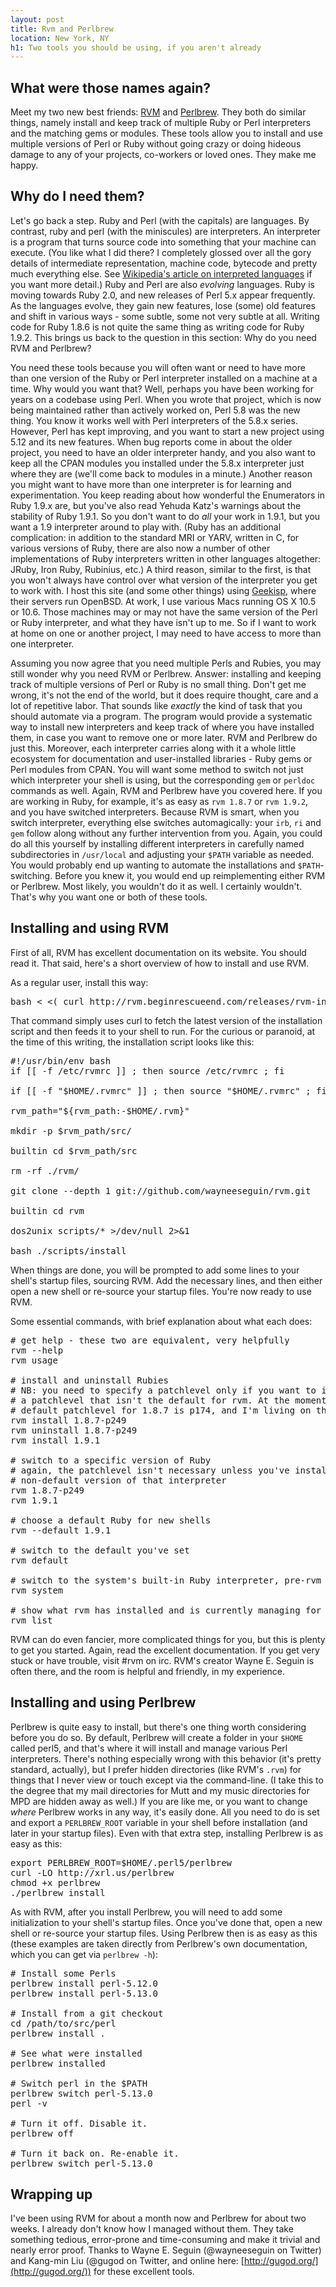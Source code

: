 ```yaml
---
layout: post
title: Rvm and Perlbrew
location: New York, NY
h1: Two tools you should be using, if you aren't already
---
```


## What were those names again?

Meet my two new best friends: [RVM][rvm] and [Perlbrew][perlbrew]. They both do similar things, namely install and keep track of multiple Ruby or Perl interpreters and the matching gems or modules. These tools allow you to install and use multiple versions of Perl or Ruby without going crazy or doing hideous damage to any of your projects, co-workers or loved ones. They make me happy.

[rvm]: http://rvm.beginrescueend.com/
[perlbrew]: http://search.cpan.org/perldoc?App::perlbrew

## Why do I need them?

Let's go back a step. Ruby and Perl (with the capitals) are languages. By contrast, ruby and perl (with the miniscules) are interpreters. An interpreter is a program that turns source code into something that your machine can execute. (You like what I did there? I completely glossed over all the gory details of intermediate representation, machine code, bytecode and pretty much everything else. See [Wikipedia's article on interpreted languages][il] if you want more detail.) Ruby and Perl are also _evolving_ languages. Ruby is moving towards Ruby 2.0, and new releases of Perl 5.x appear frequently. As the languages evolve, they gain new features, lose (some) old features and shift in various ways - some subtle, some not very subtle at all. Writing code for Ruby 1.8.6 is not quite the same thing as writing code for Ruby 1.9.2. This brings us back to the question in this section: Why do you need RVM and Perlbrew?

You need these tools because you will often want or need to have more than one version of the Ruby or Perl interpreter installed on a machine at a time. Why would you want that? Well, perhaps you have been working for years on a codebase using Perl. When you wrote that project, which is now being maintained rather than actively worked on, Perl 5.8 was the new thing. You know it works well with Perl interpreters of the 5.8.x series. However, Perl has kept improving, and you want to start a new project using 5.12 and its new features. When bug reports come in about the older project, you need to have an older interpreter handy, and you also want to keep all the CPAN modules you installed under the 5.8.x interpreter just where they are (we'll come back to modules in a minute.) Another reason you might want to have more than one interpreter is for learning and experimentation. You keep reading about how wonderful the Enumerators in Ruby 1.9.x are, but you've also read Yehuda Katz's warnings about the stability of Ruby 1.9.1. So you don't want to do _all_ your work in 1.9.1, but you want a 1.9 interpreter around to play with. (Ruby has an additional complication: in addition to the standard MRI or YARV, written in C, for various versions of Ruby, there are also now a number of other implementations of Ruby interpreters written in other languages altogether: JRuby, Iron Ruby, Rubinius, etc.) A third reason, similar to the first, is that you won't always have control over what version of the interpreter you get to work with. I host this site (and some other things) using [Geekisp][geek], where their servers run OpenBSD. At work, I use various Macs running OS X 10.5 or 10.6. Those machines may or may not have the same version of the Perl or Ruby interpreter, and what they have isn't up to me. So if I want to work at home on one or another project, I may need to have access to more than one interpreter.

Assuming you now agree that you need multiple Perls and Rubies, you may still wonder why you need RVM or Perlbrew. Answer: installing and keeping track of multiple versions of Perl or Ruby is no small thing. Don't get me wrong, it's not the end of the world, but it does require thought, care and a lot of repetitive labor. That sounds like _exactly_ the kind of task that you should automate via a program. The program would provide a systematic way to install new interpreters and keep track of where you have installed them, in case you want to remove one or more later. RVM and Perlbrew do just this. Moreover, each interpreter carries along with it a whole little ecosystem for documentation and user-installed libraries - Ruby gems or Perl modules from CPAN. You will want some method to switch not just which interpreter your shell is using, but the corresponding `gem` or `perldoc` commands as well. Again, RVM and Perlbrew have you covered here. If you are working in Ruby, for example, it's as easy as `rvm 1.8.7` or `rvm 1.9.2`, and you have switched interpreters. Because RVM is smart, when you switch interpreter, everything else switches automagically: your `irb`, `ri` and `gem` follow along without any further intervention from you. Again, you could do all this yourself by installing different interpreters in carefully named subdirectories in `/usr/local` and adjusting your `$PATH` variable as needed. You would probably end up wanting to automate the installations and `$PATH`-switching. Before you knew it, you would end up reimplementing either RVM or Perlbrew. Most likely, you wouldn't do it as well. I certainly wouldn't. That's why you want one or both of these tools.

[il]: http://en.wikipedia.org/wiki/Interpreted_language
[geek]: http://www.geekisp.com/

## Installing and using RVM

First of all, RVM has excellent documentation on its website. You should read it. That said, here's a short overview of how to install and use RVM.

As a regular user, install this way:

<pre class="textmate-source"><span class="source source_shell">bash <span class="keyword keyword_operator keyword_operator_redirect keyword_operator_redirect_shell">&lt;</span> <span class="string string_interpolated string_interpolated_process-substitution string_interpolated_process-substitution_shell"><span class="punctuation punctuation_definition punctuation_definition_string punctuation_definition_string_begin punctuation_definition_string_begin_shell">&lt;(</span> curl http://rvm.beginrescueend.com/releases/rvm-install-head <span class="punctuation punctuation_definition punctuation_definition_string punctuation_definition_string_end punctuation_definition_string_end_shell">)</span></span></span></pre>

That command simply uses curl to fetch the latest version of the installation script and then feeds it to your shell to run. For the curious or paranoid, at the time of this writing, the installation script looks like this:

<pre class="textmate-source"><span class="source source_shell"><span class="comment comment_line comment_line_number-sign comment_line_number-sign_shell"><span class="punctuation punctuation_definition punctuation_definition_comment punctuation_definition_comment_shell">#</span>!/usr/bin/env bash
</span><span class="meta meta_scope meta_scope_if-block meta_scope_if-block_shell"><span class="keyword keyword_control keyword_control_shell">if</span> <span class="meta meta_scope meta_scope_logical-expression meta_scope_logical-expression_shell"><span class="punctuation punctuation_definition punctuation_definition_logical-expression punctuation_definition_logical-expression_shell">[[</span> <span class="keyword keyword_operator keyword_operator_logical keyword_operator_logical_shell">-f</span> /etc/rvmrc <span class="punctuation punctuation_definition punctuation_definition_logical-expression punctuation_definition_logical-expression_shell">]]</span></span> <span class="keyword keyword_operator keyword_operator_list keyword_operator_list_shell">;</span> <span class="keyword keyword_control keyword_control_shell">then</span> <span class="support support_function support_function_builtin support_function_builtin_shell">source</span> /etc/rvmrc <span class="keyword keyword_operator keyword_operator_list keyword_operator_list_shell">;</span> <span class="keyword keyword_control keyword_control_shell">fi</span></span>

<span class="meta meta_scope meta_scope_if-block meta_scope_if-block_shell"><span class="keyword keyword_control keyword_control_shell">if</span> <span class="meta meta_scope meta_scope_logical-expression meta_scope_logical-expression_shell"><span class="punctuation punctuation_definition punctuation_definition_logical-expression punctuation_definition_logical-expression_shell">[[</span> <span class="keyword keyword_operator keyword_operator_logical keyword_operator_logical_shell">-f</span> <span class="string string_quoted string_quoted_double string_quoted_double_shell"><span class="punctuation punctuation_definition punctuation_definition_string punctuation_definition_string_begin punctuation_definition_string_begin_shell">"</span><span class="variable variable_other variable_other_normal variable_other_normal_shell"><span class="punctuation punctuation_definition punctuation_definition_variable punctuation_definition_variable_shell">$</span>HOME</span>/.rvmrc<span class="punctuation punctuation_definition punctuation_definition_string punctuation_definition_string_end punctuation_definition_string_end_shell">"</span></span> <span class="punctuation punctuation_definition punctuation_definition_logical-expression punctuation_definition_logical-expression_shell">]]</span></span> <span class="keyword keyword_operator keyword_operator_list keyword_operator_list_shell">;</span> <span class="keyword keyword_control keyword_control_shell">then</span> <span class="support support_function support_function_builtin support_function_builtin_shell">source</span> <span class="string string_quoted string_quoted_double string_quoted_double_shell"><span class="punctuation punctuation_definition punctuation_definition_string punctuation_definition_string_begin punctuation_definition_string_begin_shell">"</span><span class="variable variable_other variable_other_normal variable_other_normal_shell"><span class="punctuation punctuation_definition punctuation_definition_variable punctuation_definition_variable_shell">$</span>HOME</span>/.rvmrc<span class="punctuation punctuation_definition punctuation_definition_string punctuation_definition_string_end punctuation_definition_string_end_shell">"</span></span> <span class="keyword keyword_operator keyword_operator_list keyword_operator_list_shell">;</span> <span class="keyword keyword_control keyword_control_shell">fi</span></span>

rvm_path=<span class="string string_quoted string_quoted_double string_quoted_double_shell"><span class="punctuation punctuation_definition punctuation_definition_string punctuation_definition_string_begin punctuation_definition_string_begin_shell">"</span><span class="variable variable_other variable_other_bracket variable_other_bracket_shell"><span class="punctuation punctuation_definition punctuation_definition_variable punctuation_definition_variable_shell">${</span>rvm_path<span class="keyword keyword_operator keyword_operator_expansion keyword_operator_expansion_shell">:-</span>$HOME<span class="keyword keyword_operator keyword_operator_expansion keyword_operator_expansion_shell">/</span>.rvm<span class="punctuation punctuation_definition punctuation_definition_variable punctuation_definition_variable_shell">}</span></span><span class="punctuation punctuation_definition punctuation_definition_string punctuation_definition_string_end punctuation_definition_string_end_shell">"</span></span>

mkdir -p <span class="variable variable_other variable_other_normal variable_other_normal_shell"><span class="punctuation punctuation_definition punctuation_definition_variable punctuation_definition_variable_shell">$</span>rvm_path</span>/src/

<span class="support support_function support_function_builtin support_function_builtin_shell">builtin</span> <span class="support support_function support_function_builtin support_function_builtin_shell">cd</span> <span class="variable variable_other variable_other_normal variable_other_normal_shell"><span class="punctuation punctuation_definition punctuation_definition_variable punctuation_definition_variable_shell">$</span>rvm_path</span>/src

rm -rf ./rvm/ 

git clone --depth 1 git://github.com/wayneeseguin/rvm.git

<span class="support support_function support_function_builtin support_function_builtin_shell">builtin</span> <span class="support support_function support_function_builtin support_function_builtin_shell">cd</span> rvm

dos2unix scripts/<span class="keyword keyword_operator keyword_operator_glob keyword_operator_glob_shell">*</span> <span class="keyword keyword_operator keyword_operator_redirect keyword_operator_redirect_shell">&gt;</span>/dev/null <span class="keyword keyword_operator keyword_operator_redirect keyword_operator_redirect_shell">2&gt;&amp;1</span>

bash ./scripts/install</span></pre>

When things are done, you will be prompted to add some lines to your shell's startup files, sourcing RVM. Add the necessary lines, and then either open a new shell or re-source your startup files. You're now ready to use RVM.

Some essential commands, with brief explanation about what each does:

<pre class="textmate-source"><span class="source source_shell"><span class="comment comment_line comment_line_number-sign comment_line_number-sign_shell"><span class="punctuation punctuation_definition punctuation_definition_comment punctuation_definition_comment_shell">#</span> get help - these two are equivalent, very helpfully
</span>rvm --<span class="support support_function support_function_builtin support_function_builtin_shell">help</span>
rvm usage

<span class="comment comment_line comment_line_number-sign comment_line_number-sign_shell"><span class="punctuation punctuation_definition punctuation_definition_comment punctuation_definition_comment_shell">#</span> install and uninstall Rubies
</span><span class="comment comment_line comment_line_number-sign comment_line_number-sign_shell"><span class="punctuation punctuation_definition punctuation_definition_comment punctuation_definition_comment_shell">#</span> NB: you need to specify a patchlevel only if you want to install
</span><span class="comment comment_line comment_line_number-sign comment_line_number-sign_shell"><span class="punctuation punctuation_definition punctuation_definition_comment punctuation_definition_comment_shell">#</span> a patchlevel that isn't the default for rvm. At the moment, the
</span><span class="comment comment_line comment_line_number-sign comment_line_number-sign_shell"><span class="punctuation punctuation_definition punctuation_definition_comment punctuation_definition_comment_shell">#</span> default patchlevel for 1.8.7 is p174, and I'm living on the edge.
</span>rvm install 1.8.7-p249
rvm uninstall 1.8.7-p249
rvm install 1.9.1

<span class="comment comment_line comment_line_number-sign comment_line_number-sign_shell"><span class="punctuation punctuation_definition punctuation_definition_comment punctuation_definition_comment_shell">#</span> switch to a specific version of Ruby
</span><span class="comment comment_line comment_line_number-sign comment_line_number-sign_shell"><span class="punctuation punctuation_definition punctuation_definition_comment punctuation_definition_comment_shell">#</span> again, the patchlevel isn't necessary unless you've installed a
</span><span class="comment comment_line comment_line_number-sign comment_line_number-sign_shell"><span class="punctuation punctuation_definition punctuation_definition_comment punctuation_definition_comment_shell">#</span> non-default version of that interpreter
</span>rvm 1.8.7-p249
rvm 1.9.1

<span class="comment comment_line comment_line_number-sign comment_line_number-sign_shell"><span class="punctuation punctuation_definition punctuation_definition_comment punctuation_definition_comment_shell">#</span> choose a default Ruby for new shells
</span>rvm --default 1.9.1

<span class="comment comment_line comment_line_number-sign comment_line_number-sign_shell"><span class="punctuation punctuation_definition punctuation_definition_comment punctuation_definition_comment_shell">#</span> switch to the default you've set
</span>rvm default

<span class="comment comment_line comment_line_number-sign comment_line_number-sign_shell"><span class="punctuation punctuation_definition punctuation_definition_comment punctuation_definition_comment_shell">#</span> switch to the system's built-in Ruby interpreter, pre-rvm
</span>rvm system

<span class="comment comment_line comment_line_number-sign comment_line_number-sign_shell"><span class="punctuation punctuation_definition punctuation_definition_comment punctuation_definition_comment_shell">#</span> show what rvm has installed and is currently managing for you
</span>rvm list
</span></pre>

RVM can do even fancier, more complicated things for you, but this is plenty to get you started. Again, read the excellent documentation. If you get very stuck or have trouble, visit #rvm on irc. RVM's creator Wayne E. Seguin is often there, and the room is helpful and friendly, in my experience. 

## Installing and using Perlbrew

Perlbrew is quite easy to install, but there's one thing worth considering before you do so. By default, Perlbrew will create a folder in your `$HOME` called perl5, and that's where it will install and manage various Perl interpreters. There's nothing especially wrong with this behavior (it's pretty standard, actually), but I prefer hidden directories (like RVM's `.rvm`) for things that I never view or touch except via the command-line. (I take this to the degree that my mail directories for Mutt and my music directories for MPD are hidden away as well.) If you are like me, or you want to change _where_ Perlbrew works in any way, it's easily done. All you need to do is set and export a `PERLBREW_ROOT` variable in your shell before installation (and later in your startup files). Even with that extra step, installing Perlbrew is as easy as this:

<pre class="textmate-source"><span class="source source_shell"><span class="storage storage_modifier storage_modifier_shell">export</span> PERLBREW_ROOT=<span class="variable variable_other variable_other_normal variable_other_normal_shell"><span class="punctuation punctuation_definition punctuation_definition_variable punctuation_definition_variable_shell">$</span>HOME</span>/.perl5/perlbrew
curl -LO http://xrl.us/perlbrew
chmod +x perlbrew
./perlbrew install</span></pre>

As with RVM, after you install Perlbrew, you will need to add some initialization to your shell's startup files. Once you've done that, open a new shell or re-source your startup files. Using Perlbrew then is as easy as this (these examples are taken directly from Perlbrew's own documentation, which you can get via `perlbrew -h`):

<pre class="textmate-source"><span class="source source_shell"><span class="comment comment_line comment_line_number-sign comment_line_number-sign_shell"><span class="punctuation punctuation_definition punctuation_definition_comment punctuation_definition_comment_shell">#</span> Install some Perls
</span>perlbrew install perl-5.12.0
perlbrew install perl-5.13.0

<span class="comment comment_line comment_line_number-sign comment_line_number-sign_shell"><span class="punctuation punctuation_definition punctuation_definition_comment punctuation_definition_comment_shell">#</span> Install from a git checkout
</span><span class="support support_function support_function_builtin support_function_builtin_shell">cd</span> /path/to/src/perl
perlbrew install <span class="support support_function support_function_builtin support_function_builtin_shell">.</span>

<span class="comment comment_line comment_line_number-sign comment_line_number-sign_shell"><span class="punctuation punctuation_definition punctuation_definition_comment punctuation_definition_comment_shell">#</span> See what were installed
</span>perlbrew installed

<span class="comment comment_line comment_line_number-sign comment_line_number-sign_shell"><span class="punctuation punctuation_definition punctuation_definition_comment punctuation_definition_comment_shell">#</span> Switch perl in the $PATH
</span>perlbrew switch perl-5.13.0
perl -v

<span class="comment comment_line comment_line_number-sign comment_line_number-sign_shell"><span class="punctuation punctuation_definition punctuation_definition_comment punctuation_definition_comment_shell">#</span> Turn it off. Disable it.
</span>perlbrew off

<span class="comment comment_line comment_line_number-sign comment_line_number-sign_shell"><span class="punctuation punctuation_definition punctuation_definition_comment punctuation_definition_comment_shell">#</span> Turn it back on. Re-enable it.
</span>perlbrew switch perl-5.13.0</span></pre>

## Wrapping up

I've been using RVM for about a month now and Perlbrew for about two weeks. I already don't know how I managed without them. They take something tedious, error-prone and time-consuming and make it trivial and nearly error proof. Thanks to Wayne E. Seguin (@wayneeseguin on Twitter) and Kang-min Liu (@gugod on Twitter, and online here: [http://gugod.org/](http://gugod.org/)) for these excellent tools.
